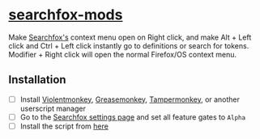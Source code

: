 # [searchfox-mods][]

Make [Searchfox's][searchfox] context menu open on Right click, and make Alt + Left click and Ctrl + Left click instantly go to definitions or search for tokens. Modifier + Right click will open the normal Firefox/OS context menu.

## Installation

- [ ] Install [Violentmonkey][], [Greasemonkey][], [Tampermonkey][], or another userscript manager
- [ ] Go to the [Searchfox settings page][] and set all feature gates to `Alpha`
- [ ] Install the script from [here][searchfox-mods]

[searchfox]: https://searchfox.org/
[searchfox-mods]: https://cdn.jsdelivr.net/gh/aminomancer/searchfox-mods@latest/searchfoxMods.user.js
[violentmonkey]: https://addons.mozilla.org/firefox/addon/violentmonkey
[greasemonkey]: https://addons.mozilla.org/en-US/firefox/addon/greasemonkey/
[tampermonkey]: https://addons.mozilla.org/en-US/firefox/addon/tampermonkey/
[searchfox settings page]: https://searchfox.org/mozilla-release/pages/settings.html
